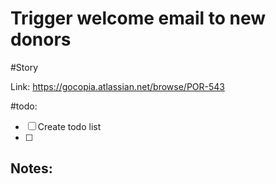 # Trigger welcome email to new donors
#Story

Link: https://gocopia.atlassian.net/browse/POR-543

#todo:
- [ ] Create todo list
- [ ] 

## Notes:
